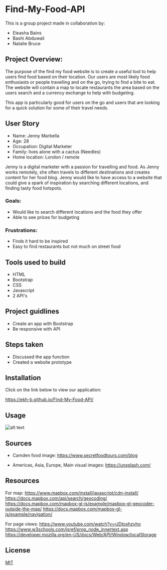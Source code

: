 # Find-My-Food-API

This is a group project made in collaboration by:

- Eleasha Bains
- Bashi Abduwali
- Natalie Bruce

## Project Overview:

The purpose of the find my food website is to create a useful tool to help users find food based on their location.
Our users are most likely food enthusiasts or people travelling and on the go, trying to find a bite to eat.
The website will contain a map to locate restaurants the area based on the users search and a currency exchange to help with budgeting.

This app is particularly good for users on the go and users that are looking for a quick solution for some of their travel needs.


## User Story 

- Name: Jenny Marbella
- Age: 28
- Occupation: Digital Marketer
- Family: lives alone with a cactus (Needles)
- Home location: London / remote 

Jenny is a digital marketer with a passion for travelling and food. As Jenny works remotely, she often travels to different destinations and creates content for her food blog. Jenny would like to have access to a website that could give a spark of inspiration by searching different locations, and finding tasty food hotspots.


### Goals: 
- Would like to search different locations and the food they offer
- Able to see prices for budgeting

### Frustrations: 
- Finds it hard to be inspired
- Easy to find restaurants but not much on street food


## Tools used to build

- HTML
- Bootstrap
- CSS
- Javascript
- 2 API's


## Project guidlines

- Create an app with Bootstrap
- Be responsive with API

## Steps taken

- Discussed the app function 
- Created a website prototype


## Installation

Click on the link below to view our application:

https://ekh-b.github.io/Find-My-Food-API/



## Usage

![alt text](assets/images/screenshot.png)


## Sources

- Camden food image: https://www.secretfoodtours.com/blog

- Americas, Asia, Europe, Main visual images: https://unsplash.com/

## Resources

For map:
https://www.mapbox.com/install/javascript/cdn-install/
https://docs.mapbox.com/api/search/geocoding/
https://docs.mapbox.com/mapbox-gl-js/example/mapbox-gl-geocoder-outside-the-map/
https://docs.mapbox.com/mapbox-gl-js/example/navigation/


For page views:
https://www.youtube.com/watch?v=rJDtoxhzvho
https://www.w3schools.com/jsref/prop_node_innertext.asp
https://developer.mozilla.org/en-US/docs/Web/API/Window/localStorage



## License

[MIT](https://choosealicense.com/licenses/mit/)



